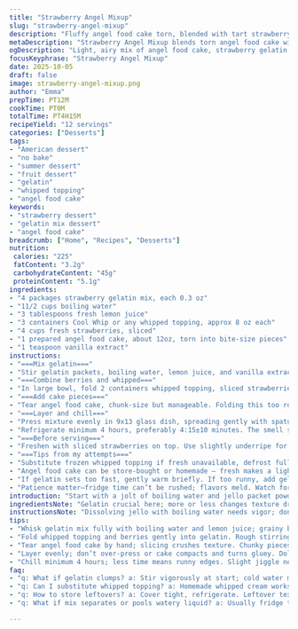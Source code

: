 ```yaml
---
title: "Strawberry Angel Mixup"
slug: "strawberry-angel-mixup"
description: "Fluffy angel food cake torn, blended with tart strawberry gelatin and dollops of whipped topping. Fresh berries juiced with lemon, stirring flavors till melded. Chill long enough till set but not soggy. Garnish with more berries, bright and inviting. Sweet, airy, cold; a jumble of textures you don’t quite expect. Calories moderate, carbs high, a modest protein kick from egg-white base in the cake. Fat low; almost guiltless. Classic take with a twist on the jello-to-water ratio and adding vanilla extract for depth. Fresh lemon juice cuts sweetness, balances the sugary spin."
metaDescription: "Strawberry Angel Mixup blends torn angel food cake with tart strawberry gelatin and fresh berries, chilling into a light, airy dessert bursting with texture and zing."
ogDescription: "Light, airy mix of angel food cake, strawberry gelatin, fresh berries, whipped topping. Chill long, layers meld; each bite cold, sweet, tart, with a soft cake bite."
focusKeyphrase: "Strawberry Angel Mixup"
date: 2025-10-05
draft: false
image: strawberry-angel-mixup.png
author: "Emma"
prepTime: PT12M
cookTime: PT0M
totalTime: PT4H15M
recipeYield: "12 servings"
categories: ["Desserts"]
tags:
- "American dessert"
- "no bake"
- "summer dessert"
- "fruit dessert"
- "gelatin"
- "whipped topping"
- "angel food cake"
keywords:
- "strawberry dessert"
- "gelatin mix dessert"
- "angel food cake"
breadcrumb: ["Home", "Recipes", "Desserts"]
nutrition: 
 calories: "225"
 fatContent: "3.2g"
 carbohydrateContent: "45g"
 proteinContent: "5.1g"
ingredients:
- "4 packages strawberry gelatin mix, each 0.3 oz"
- "11/2 cups boiling water"
- "3 tablespoons fresh lemon juice"
- "3 containers Cool Whip or any whipped topping, approx 8 oz each"
- "4 cups fresh strawberries, sliced"
- "1 prepared angel food cake, about 12oz, torn into bite-size pieces"
- "1 teaspoon vanilla extract"
instructions:
- "===Mix gelatin==="
- "Stir gelatin packets, boiling water, lemon juice, and vanilla extract vigorously in a small bowl till fully dissolved; no graininess remains on spoon. Set aside, cooling at room temperature to thicken slightly but still pourable."
- "===Combine berries and whipped==="
- "In large bowl, fold 2 containers whipped topping, sliced strawberries, and gelatin mix. Watch texture shift – it goes from loose to light ‘mousse’ consistency. No lumps from gelatin clumps; if present, whisk more vigorously."
- "===Add cake pieces==="
- "Tear angel food cake, chunk-size but manageable. Folding this too roughly shreds texture more than I want. Combine with berry mixture; cake absorbs moisture, swells slightly, hold back tears if cake falls apart too fast."
- "===Layer and chill==="
- "Press mixture evenly in 9x13 glass dish, spreading gently with spatula but not compacting. Dollop remaining Cool Whip on top, spreading with care for even, fluffy blanket. Cover with plastic wrap to avoid fridge odors."
- "Refrigerate minimum 4 hours, preferably 4:15±10 minutes. The smell shifts; sweet strawberry aroma intensifies, a hint of citrus sharpness. Texture feels more set, but with a slight jiggle on the edges."
- "===Before serving==="
- "Freshen with sliced strawberries on top. Use slightly underripe for tartness, contrast. Avoid soggy berries or they'll water down the top layer."
- "===Tips from my attempts==="
- "Substitute frozen whipped topping if fresh unavailable, defrost fully to avoid lumps. Lemon juice optional but essential for cutting sweetness and firming gelatin. Tried lime once; weird grassy note, didn’t blend well."
- "Angel food cake can be store-bought or homemade — fresh makes a lighter experience but stale cake works fine. Avoid soggy or too-dry cake – either ruins final bite."
- "If gelatin sets too fast, gently warm briefly. If too runny, add gelatin powder cautiously, blend to avoid clumps."
- "Patience matter—fridge time can’t be rushed; flavors meld. Watch for separation or watery pools, signal fridge too cold or overnight too long."
introduction: "Start with a jolt of boiling water and jello packet powders blending together sharp and sweet. No instant dessert here; patience required. Mix whipped cream with strawberries so the berries don’t sink like rocks but float juicy, bright. Tear cake, not slice. Broken edges catch the jello like little sponges. Spread it in a pan, dense but fluffy. Wait. The fridge hums, scent of strawberry rising through the cold like a secret no one told you. Fresh berries sliced on top—calls you over. Each bite a burst of cold, sweet, tart with cake melting against cream and fruit. Messy, yes, but worth the fuss. No rush; textures tell you when ready. Tried lime juice swapped for lemon once, too grassy. Vanilla in the jello liquid fixed that."
ingredientsNote: "Gelatin crucial here; more or less changes texture dramatically. Cut back jello powder 5% if you want softer set; too much and it’s rubbery. Water measured just right here to dissolve powders fully yet not too diluted. Lemon juice optional but firm’s flavor profile. Vanilla extract added for subtle twist, adds balance to sweet strawberry notes. Whipped topping can be substituted by homemade whipped cream but watch for over-whipping or you’ll lose lightness. Fresh strawberries tossed in make a big difference compared to canned or frozen; frozen adds water ruining consistency. Angel food cake can be store-bought or homemade; stale cake works better than fresh because it absorbs moisture well but isn’t soggy. Don’t use yellow or chocolate cake; flavor clash too strong. If no angel food, pound cake works but heavier. Strawberries sliced thin for more even integration, chunky pieces risk uneven bites."
instructionsNote: "Dissolving jello with boiling water needs vigor; don’t skimp stirring lest granules sit at bottom and taste grainy. Adding lemon juice after water prevents premature setting. Mixing gelatin with whipped and berries should be gentle folding, preserves fluffy texture. Rough mixing breaks cake pieces more than desired, turning it gluey. Tear cake by hand, no knives. Spreading the final mixture evenly ensures consistent chills and flavor. Cover tight to avoid fridge odors and drying out the top Cool Whip layer. Let chill minimum 4 hours, 4:15 preferred; check edges for slight jiggle but not liquid. Garnish just before serving to avoid sogginess. If after chilling liquid pools, fridge temp might be too cold or mixture separated, stir gently and re-chill briefly. Best served cold but not frozen solid, slice carefully with serrated knife or spatula for clean squares. Store leftovers covered; texture degrades after 24 hours."
tips:
- "Whisk gelatin mix fully with boiling water and lemon juice; grainy bits ruin texture. Let cool slightly but keep pourable; too hot melts whipped topping later."
- "Fold whipped topping and berries gently into gelatin. Rough stirring breaks cake chunks; use careful strokes to keep airy mousse feel without lumps or clumps."
- "Tear angel food cake by hand; slicing crushes texture. Chunky pieces soak juice unevenly, tears catch gelatin better. Store-bought stale cake absorbs moisture yet keeps structure."
- "Layer evenly; don’t over-press or cake compacts and turns gluey. Dollop remaining whipped topping on top—spread gently into a fluffy blanket to avoid dense crust."
- "Chill minimum 4 hours; less time means runny edges. Slight jiggle near sides signals right set point. If gelatin firms too fast, warm gently then whisk for texture fix."
faq:
- "q: What if gelatin clumps? a: Stir vigorously at start; cold water makes clumps. Use boiling water immediately. If clumps persist, rewarm gently, whisk briskly till smooth."
- "q: Can I substitute whipped topping? a: Homemade whipped cream works but watch texture, overwhipped cream breaks mix. Frozen whipped topping must be fully thawed to blend well without lumps."
- "q: How to store leftovers? a: Cover tight, refrigerate. Leftover texture degrades after 24 hrs; cake may get soggy, gelatin weeps. Best eaten within a day or two."
- "q: What if mix separates or pools watery liquid? a: Usually fridge too cold or chilling too long. Stir gently, re-chill briefly. Avoid freezing; it breaks airy texture and makes leftovers firmer."

---
```

